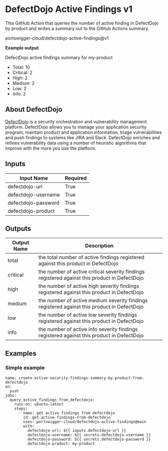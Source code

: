 # DefectDojo Active Findings v1

This GitHub Action that queries the number of active finding in DefectDojo by product and writes a summary out to the GitHub Actions summary.

portswigger-cloud/defectdojo-active-findings@v1

__Example output__

DefectDojo active findings summary for my-product
* Total: 10
* Critical: 2
* High: 2
* Medium: 2
* Low: 2
* Info: 2

## About DefectDojo

[DefectDojo](https://github.com/DefectDojo/django-DefectDojo) is a security orchestration and vulnerability management platform. DefectDojo allows you to manage your application security program, maintain product and application information, triage vulnerabilities and push findings to systems like JIRA and Slack. DefectDojo enriches and refines vulnerability data using a number of heuristic algorithms that improve with the more you use the platform.

## Inputs

| Input Name                   | Required |
| ---------------------------- | -------- | 
| defectdojo-url               | True     |
| defectdojo-username          | True     |
| defectdojo-password          | True     |
| defectdojo-product           | True     |

## Outputs

| Output Name | Description                                                                                   |
| ----------- | --------------------------------------------------------------------------------------------- | 
| total       | the total number of active findings registered against this product in DefectDojo             |
| critical    | the number of active critical severity findings registered against this product in DefectDojo |
| high        | the number of active high severity findings registered against this product in DefectDojo     |
| medium      | the number of active medium severity findings registered against this product in DefectDojo   |
| low         | the number of active low severity findings registered against this product in DefectDojo      |
| info        | the number of active info severity findings registered against this product in DefectDojo     |

## Examples

### Simple example

```
name: create-active-security-findings-summary-by-product-from-defectdojo
on:
  push
jobs:
  query_active_findings_from_defectdojo:
    runs-on: ubuntu-latest
    steps:
      - name: get active findings from defectdojo
        id: get-active-findings-from-defectdojo
        uses: portswigger-cloud/defectdojo-active-findings@main
        with:
          defectdojo-url: ${{ inputs.defectdojo-url }}
          defectdojo-username: ${{ secrets.defectdojo-username }}
          defectdojo-password: ${{ secrets.defectdojo-password }}
          defectdojo-product: my-product
```